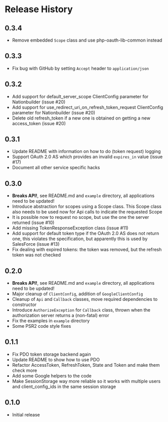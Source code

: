 # Release History

## 0.3.4
* Remove embedded `Scope` class and use php-oauth-lib-common instead

## 0.3.3
* Fix bug with GitHub by setting `Accept` header to `application/json`

## 0.3.2
* Add support for default_server_scope ClientConfig parameter for Nationbuilder 
  (issue #20)
* Add support for use_redirect_uri_on_refresh_token_request ClientConfig 
  parameter for Nationbuilder (issue #20) 
* Delete old refresh_token if a new one is obtained on getting a new 
  access_token (issue #20)

## 0.3.1
* Update README with information on how to do (token request) logging
* Support OAuth 2.0 AS which provides an invalid `expires_in` value (issue #17)
* Document all other service specific hacks

## 0.3.0
* **Breaks API!**, see README.md and `example` directory, all applications need
  to be updated!
* Introduce abstraction for scopes using a Scope class. This Scope class also
  needs to be used now for Api calls to indicate the requested Scope
* It is possible now to request no scope, but use the one the server returned
  (issue #10)
* Add missing TokenResponseException class (issue #11)
* Add support for default token type if the OAuth 2.0 AS does not return one,
  this violates the specification, but apparently this is used by SalesForce 
  (issue #13)
* Fix dealing with expired tokens: the token was removed, but the refresh
  token was not checked

## 0.2.0
* **Breaks API!**, see README.md and `example` directory, all applications need 
  to be updated!
* Major cleanup of `ClientConfig`, addition of `GoogleClientConfig`
* Cleanup of `Api` and `Callback` classes, move required dependencies to 
  constructor
* Introduce `AuthorizeException` for `Callback` class, thrown when the 
  authorization server returns a (non-fatal) error
* Fix the examples in `example` directory
* Some PSR2 code style fixes

## 0.1.1
* Fix PDO token storage backend again
* Update README to show how to use PDO
* Refactor AccessToken, RefreshToken, State and Token and make them check 
  more
* Add some Google helpers to the code
* Make SessionStorage way more reliable so it works with multiple users
  and client_config_ids in the same session storage

## 0.1.0
* Initial release
